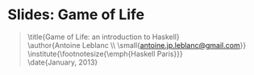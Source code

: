 Slides: Game of Life
====================

> \title{Game of Life: an introduction to Haskell}  
> \author{Antoine Leblanc \\\\ \small{antoine.jp.leblanc@gmail.com}}  
> \institute{\footnotesize{\emph{Haskell Paris}}}  
> \date{January, 2013}  
